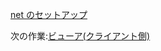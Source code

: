 [net のセットアップ](/ja-JP/viewer/net.md ':include :type=markdown')

次の作業:[ビューア(クライアント側)](/ja-JP/viewer/3legged/ui)
